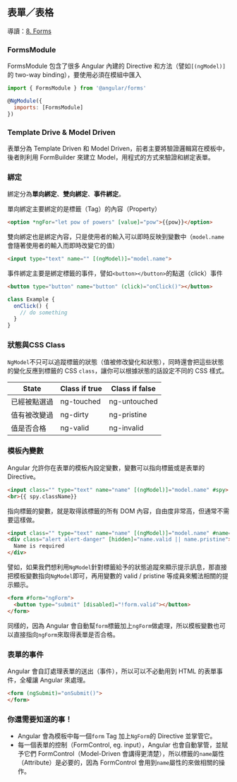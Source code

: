 ## 表單／表格
導讀：[8. Forms](https://angular.io/docs/ts/latest/guide/forms.html)



### FormsModule
FormsModule 包含了很多 Angular 內建的 Directive 和方法（譬如`[(ngModel)]`的 two-way binding），要使用必須在模組中匯入

```javascript
import { FormsModule } from '@angular/forms'

@NgModule({
  imports: [FormsModule]
})
```


### Template Drive & Model Driven
表單分為 Template Driven 和 Model Driven，前者主要將驗證邏輯寫在模板中，後者則利用 FormBuilder 來建立 Model，用程式的方式來驗證和綁定表單。


### 綁定
綁定分為**單向綁定**、**雙向綁定**、**事件綁定**。


單向綁定主要綁定的是標籤（Tag）的內容（Property）
```html
<option *ngFor="let pow of powers" [value]="pow">{{pow}}</option>
```

雙向綁定也是綁定內容，只是使用者的輸入可以即時反映到變數中（`model.name`會隨著使用者的輸入而即時改變它的值）
```html
<input type="text" name="" [(ngModel)]="model.name">
```

事件綁定主要是綁定標籤的事件，譬如```<button></button>```的點選（click）事件
```html
<button type="button" name="button" (click)="onClick()"></button>
```

```javascript
class Example {
  onClick() {
    // do something
  }
}
```


### 狀態與CSS Class
`NgModel`不只可以追蹤標籤的狀態（值被修改變化和狀態），同時還會把這些狀態的變化反應到標籤的 CSS `class`，讓你可以根據狀態的話設定不同的 CSS 樣式。

| State | Class if true | Class if false |
| ------| ------ | ------ |
| 已經被點選過 | ng-touched | ng-untouched |
| 值有被改變過 | ng-dirty | ng-pristine |
| 值是否合格 | ng-valid | ng-invalid |


### 模板內變數
Angular 允許你在表單的模板內設定變數，變數可以指向標籤或是表單的 Directive。

```html
<input class="" type="text" name="name" [(ngModel)]="model.name" #spy>
<br>{{ spy.className}}
```

指向標籤的變數，就是取得該標籤的所有 DOM 內容，自由度非常高，但通常不需要這樣做。

```html
<input class="" type="text" name="name" [(ngModel)]="model.name" #name="ngModel">
<div class="alert alert-danger" [hidden]="name.valid || name.pristine">
  Name is required
</div>
```
譬如，如果我們想利用`NgModel`針對標籤給予的狀態追蹤來顯示提示訊息，那直接把模板變數指向`NgModel`即可，再用變數的 valid / pristine 等成員來觸法相關的提示顯示。

```html
<form #form="ngForm">
  <button type="submit" [disabled]="!form.valid"></button>
</form>
```
同樣的，因為 Angular 會自動幫`form`標籤加上`ngForm`做處理，所以模板變數也可以直接指向`ngForm`來取得表單是否合格。


### 表單的事件
Angular 會自訂處理表單的送出（事件），所以可以不必動用到 HTML 的表單事件，全權讓 Angular 來處理。
```html
<form (ngSubmit)="onSubmit()">
</form>
```


### 你還需要知道的事！
- Angular 會為模板中每一個`form` Tag 加上`NgForm`的 Directive 並掌管它。
- 每一個表單的控制（FormControl, eg. input），Angular 也會自動掌管，並賦予它們 FormControl（Model-Driven 會講得更清楚），所以標籤的`name`屬性（Attribute）是必要的，因為 FormControl 會用到`name`屬性的來做相關的操作。
